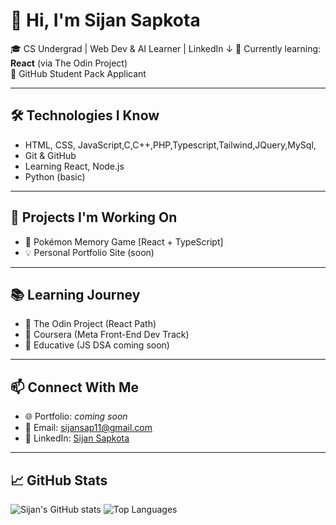 # 👋 Hi, I'm Sijan Sapkota

🎓 CS Undergrad | Web Dev & AI Learner | LinkedIn ↓ 
🧠 Currently learning: **React** (via The Odin Project)  
📜 GitHub Student Pack Applicant

---

## 🛠️ Technologies I Know
- HTML, CSS, JavaScript,C,C++,PHP,Typescript,Tailwind,JQuery,MySql,
- Git & GitHub
- Learning React, Node.js
- Python (basic)

---

## 🚧 Projects I'm Working On
- 🧠 Pokémon Memory Game [React + TypeScript]
- 💡 Personal Portfolio Site (soon)

---

## 📚 Learning Journey
- 📗 The Odin Project (React Path)
- 📘 Coursera (Meta Front-End Dev Track)
- 📙 Educative (JS DSA coming soon)

---

## 📫 Connect With Me
- 🌐 Portfolio: _coming soon_
- 📧 Email: sijansap11@gmail.com
- 🔗 LinkedIn: [Sijan Sapkota](https://www.linkedin.com/in/sijan-sapkota-679978328/)

---

## 📈 GitHub Stats
![Sijan's GitHub stats](https://github-readme-stats.vercel.app/api?username=sijan2006&show_icons=true&theme=tokyonight)
![Top Languages](https://github-readme-stats.vercel.app/api/top-langs/?username=sijan2006&layout=compact&theme=tokyonight)



<!--
**sijan2006/sijan2006** is a ✨ _special_ ✨ repository because its `README.md` (this file) appears on your GitHub profile.

Here are some ideas to get you started:

- 🔭 I’m currently working on ...
- 🌱 I’m currently learning ...
- 👯 I’m looking to collaborate on ...
- 🤔 I’m looking for help with ...
- 💬 Ask me about ...
- 📫 How to reach me: ...
- 😄 Pronouns: ...
- ⚡ Fun fact: ...
-->
